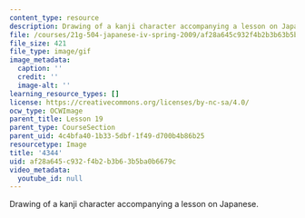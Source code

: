 ```yaml
---
content_type: resource
description: Drawing of a kanji character accompanying a lesson on Japanese.
file: /courses/21g-504-japanese-iv-spring-2009/af28a645c932f4b2b3b63b5ba0b6679c_4344.gif
file_size: 421
file_type: image/gif
image_metadata:
  caption: ''
  credit: ''
  image-alt: ''
learning_resource_types: []
license: https://creativecommons.org/licenses/by-nc-sa/4.0/
ocw_type: OCWImage
parent_title: Lesson 19
parent_type: CourseSection
parent_uid: 4c4bfa40-1b33-5dbf-1f49-d700b4b86b25
resourcetype: Image
title: '4344'
uid: af28a645-c932-f4b2-b3b6-3b5ba0b6679c
video_metadata:
  youtube_id: null
---
```

Drawing of a kanji character accompanying a lesson on Japanese.